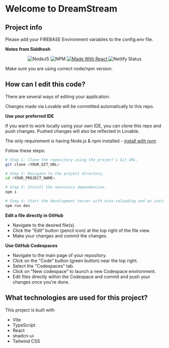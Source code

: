 # Welcome to DreamStream

## Project info
  <a> Please add your FIREBASE Environment variables to the config.env file. 
  </a>

**Notes from Siddhesh**

<p align="center">
  <a>
    <img alt="NodeJS" src="https://img.shields.io/badge/node-22.13.1-important?style=flat-square"/>
  </a>
  <a>
    <img alt="NPM" src="https://img.shields.io/badge/npm-10.9.2-blueviolet?style=flat-square"/>
  </a>
  <a href="https://reactjs.org/">
    <img alt="Made With React" src="https://img.shields.io/badge/made%20with-react-61DAFB?style=flat-square"/>
  </a>
  <a>
    <img alt="Netlify Status" src="https://api.netlify.com/api/v1/badges/abf59f82-3251-4040-b24c-949b86691642/deploy-status?style=flat-square"/>
  </a>
</p>


Make sure you are using correct node/npm version.

## How can I edit this code?

There are several ways of editing your application.


Changes made via Lovable will be committed automatically to this repo.

**Use your preferred IDE**

If you want to work locally using your own IDE, you can clone this repo and push changes. Pushed changes will also be reflected in Lovable.

The only requirement is having Node.js & npm installed - [install with nvm](https://github.com/nvm-sh/nvm#installing-and-updating)

Follow these steps:

```sh
# Step 1: Clone the repository using the project's Git URL.
git clone <YOUR_GIT_URL>

# Step 2: Navigate to the project directory.
cd <YOUR_PROJECT_NAME>

# Step 3: Install the necessary dependencies.
npm i

# Step 4: Start the development server with auto-reloading and an instant preview.
npm run dev
```

**Edit a file directly in GitHub**

- Navigate to the desired file(s).
- Click the "Edit" button (pencil icon) at the top right of the file view.
- Make your changes and commit the changes.

**Use GitHub Codespaces**

- Navigate to the main page of your repository.
- Click on the "Code" button (green button) near the top right.
- Select the "Codespaces" tab.
- Click on "New codespace" to launch a new Codespace environment.
- Edit files directly within the Codespace and commit and push your changes once you're done.

## What technologies are used for this project?

This project is built with

- Vite
- TypeScript
- React
- shadcn-ui
- Tailwind CSS

